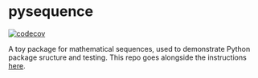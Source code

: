 # pysequence

[![codecov](https://codecov.io/github/prashjet/pysequence/graph/badge.svg?token=064NL3PC6B)](https://codecov.io/github/prashjet/pysequence)

A toy package for mathematical sequences, used to demonstrate Python package sructure and testing. This repo goes alongside the instructions [here](https://github.com/prashjet/oss4astro/tree/main/package_and_test).
